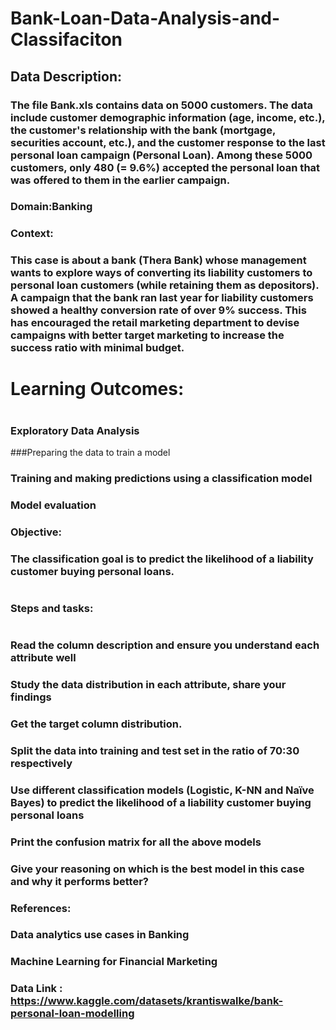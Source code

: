 # Bank-Loan-Data-Analysis-and-Classifaciton
## Data Description:
### The file Bank.xls contains data on 5000 customers. The data include customer demographic information (age, income, etc.), the customer's relationship with the bank (mortgage, securities account, etc.), and the customer response to the last personal loan campaign (Personal Loan). Among these 5000 customers, only 480 (= 9.6%) accepted the personal loan that was offered to them in the earlier campaign.
###
### Domain:Banking
###
### Context:
### This case is about a bank (Thera Bank) whose management wants to explore ways of converting its liability customers to personal loan customers (while retaining them as depositors). A campaign that the bank ran last year for liability customers showed a healthy conversion rate of over 9% success. This has encouraged the retail marketing department to devise campaigns with better target marketing to increase the success ratio with minimal budget.
#
# Learning Outcomes:
#
### Exploratory Data Analysis
###Preparing the data to train a model
### Training and making predictions using a classification model
### Model evaluation
### Objective:
### The classification goal is to predict the likelihood of a liability customer buying personal loans.
#
### Steps and tasks:
#
### Read the column description and ensure you understand each attribute well
### Study the data distribution in each attribute, share your findings
### Get the target column distribution.
### Split the data into training and test set in the ratio of 70:30 respectively
### Use different classification models (Logistic, K-NN and Naïve Bayes) to predict the likelihood of a liability customer buying personal loans
### Print the confusion matrix for all the above models
### Give your reasoning on which is the best model in this case and why it performs better?
### References:
###
### Data analytics use cases in Banking
### Machine Learning for Financial Marketing

### Data Link : https://www.kaggle.com/datasets/krantiswalke/bank-personal-loan-modelling
